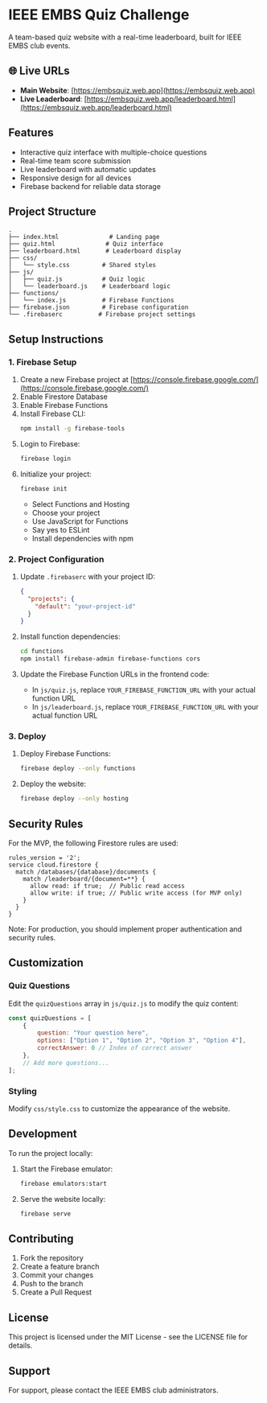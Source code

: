 # IEEE EMBS Quiz Challenge

A team-based quiz website with a real-time leaderboard, built for IEEE EMBS club events.

## 🌐 Live URLs

- **Main Website**: [https://embsquiz.web.app](https://embsquiz.web.app)
- **Live Leaderboard**: [https://embsquiz.web.app/leaderboard.html](https://embsquiz.web.app/leaderboard.html)

## Features

- Interactive quiz interface with multiple-choice questions
- Real-time team score submission
- Live leaderboard with automatic updates
- Responsive design for all devices
- Firebase backend for reliable data storage

## Project Structure

```
.
├── index.html              # Landing page
├── quiz.html              # Quiz interface
├── leaderboard.html       # Leaderboard display
├── css/
│   └── style.css         # Shared styles
├── js/
│   ├── quiz.js           # Quiz logic
│   └── leaderboard.js    # Leaderboard logic
├── functions/
│   └── index.js          # Firebase Functions
├── firebase.json         # Firebase configuration
└── .firebaserc          # Firebase project settings
```

## Setup Instructions

### 1. Firebase Setup

1. Create a new Firebase project at [https://console.firebase.google.com/](https://console.firebase.google.com/)
2. Enable Firestore Database
3. Enable Firebase Functions
4. Install Firebase CLI:
   ```bash
   npm install -g firebase-tools
   ```
5. Login to Firebase:
   ```bash
   firebase login
   ```
6. Initialize your project:
   ```bash
   firebase init
   ```
   - Select Functions and Hosting
   - Choose your project
   - Use JavaScript for Functions
   - Say yes to ESLint
   - Install dependencies with npm

### 2. Project Configuration

1. Update `.firebaserc` with your project ID:
   ```json
   {
     "projects": {
       "default": "your-project-id"
     }
   }
   ```

2. Install function dependencies:
   ```bash
   cd functions
   npm install firebase-admin firebase-functions cors
   ```

3. Update the Firebase Function URLs in the frontend code:
   - In `js/quiz.js`, replace `YOUR_FIREBASE_FUNCTION_URL` with your actual function URL
   - In `js/leaderboard.js`, replace `YOUR_FIREBASE_FUNCTION_URL` with your actual function URL

### 3. Deploy

1. Deploy Firebase Functions:
   ```bash
   firebase deploy --only functions
   ```

2. Deploy the website:
   ```bash
   firebase deploy --only hosting
   ```

## Security Rules

For the MVP, the following Firestore rules are used:

```
rules_version = '2';
service cloud.firestore {
  match /databases/{database}/documents {
    match /leaderboard/{document=**} {
      allow read: if true;  // Public read access
      allow write: if true; // Public write access (for MVP only)
    }
  }
}
```

Note: For production, you should implement proper authentication and security rules.

## Customization

### Quiz Questions

Edit the `quizQuestions` array in `js/quiz.js` to modify the quiz content:

```javascript
const quizQuestions = [
    {
        question: "Your question here",
        options: ["Option 1", "Option 2", "Option 3", "Option 4"],
        correctAnswer: 0 // Index of correct answer
    },
    // Add more questions...
];
```

### Styling

Modify `css/style.css` to customize the appearance of the website.

## Development

To run the project locally:

1. Start the Firebase emulator:
   ```bash
   firebase emulators:start
   ```

2. Serve the website locally:
   ```bash
   firebase serve
   ```

## Contributing

1. Fork the repository
2. Create a feature branch
3. Commit your changes
4. Push to the branch
5. Create a Pull Request

## License

This project is licensed under the MIT License - see the LICENSE file for details.

## Support

For support, please contact the IEEE EMBS club administrators. 